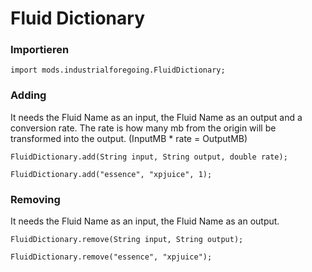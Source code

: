 # Fluid Dictionary

### Importieren

    import mods.industrialforegoing.FluidDictionary;
    

### Adding

It needs the Fluid Name as an input, the Fluid Name as an output and a conversion rate. The rate is how many mb from the origin will be transformed into the output. (InputMB * rate = OutputMB)

    FluidDictionary.add(String input, String output, double rate);
    
    FluidDictionary.add("essence", "xpjuice", 1);
    

### Removing

It needs the Fluid Name as an input, the Fluid Name as an output.

    FluidDictionary.remove(String input, String output);
    
    FluidDictionary.remove("essence", "xpjuice");